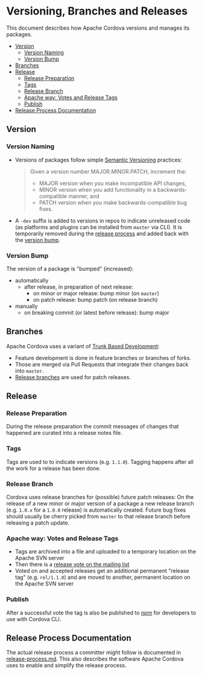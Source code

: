 # Versioning, Branches and Releases

This document describes how Apache Cordova versions and manages its packages.

- [Version](#version)
  * [Version Naming](#version-naming)
  * [Version Bump](#version-bump)
- [Branches](#branches)
- [Release](#release)
  * [Release Preparation](#release-preparation)
  * [Tags](#tags)
  * [Release Branch](#release-branch)
  * [Apache way: Votes and Release Tags](#apache-way-votes-and-release-tags)
  * [Publish](#publish)
- [Release Process Documentation](#release-process-documentation)

## Version

### Version Naming

- Versions of packages follow simple [Semantic Versioning](https://semver.org/) practices:
  > Given a version number MAJOR.MINOR.PATCH, increment the:
  > - MAJOR version when you make incompatible API changes,
  > - MINOR version when you add functionality in a backwards-compatible manner, and
  > - PATCH version when you make backwards-compatible bug fixes.
- A `-dev` suffix is added to versions in repos to indicate unreleased code (as platforms and plugins can be installed from `master` via CLI). It is temporarily removed during the [release process](#release) and added back with the [version bump](#version-bump).

### Version Bump

The version of a package is "bumped" (increased):

- automatically 
  - after release, in preparation of next release: 
    - on minor or major release: bump minor (on `master`)
    - on patch release: bump patch (on release branch)
- manually
  - on breaking commit (or latest before release): bump major

## Branches

Apache Cordova uses a variant of [Trunk Based Development](https://trunkbaseddevelopment.com):

- Feature development is done in feature branches or branches of forks. 
- Those are merged via Pull Requests that integrate their changes back into `master`.
- [Release branches](#release-branch) are used for patch releases.

## Release

### Release Preparation

During the release preparation the commit messages of changes that happened are curated into a release notes file.

### Tags

Tags are used to to indicate versions (e.g. `1.1.0`). Tagging happens after all the work for a release has been done.

### Release Branch

Cordova uses release branches for (possible) future patch releases: On the release of a new minor or major version of a package a new release branch (e.g. `1.0.x` for a `1.0.0` release) is automatically created. Future bug fixes should usually be cherry picked from `master` to that release branch before releasing a patch update.

### Apache way: Votes and Release Tags

- Tags are archived into a file and uploaded to a temporary location on the Apache SVN server
- Then there is a [release vote on the mailing list](release-voting.md)
- Voted on and accepted releases get an additional permanent "release tag" (e.g. `rel/1.1.0`) and are moved to another, permanent location on the Apache SVN server

### Publish

After a successful vote the tag is also be published to [npm](https://www.npmjs.com/) for developers to use with Cordova CLI.

## Release Process Documentation

The actual release process a committer might follow is documented in [release-process.md](release-process.md). This also describes the software Apache Cordova uses to enable and simplify the release process.
